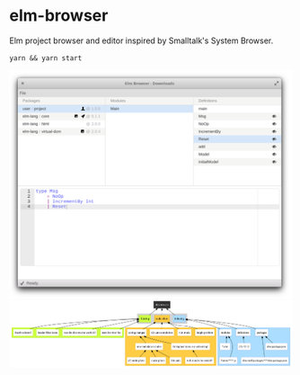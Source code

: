 # elm-browser

Elm project browser and editor inspired by Smalltalk's System Browser.

```
yarn && yarn start
```

<img alt="App Screenshot" src="https://github.com/Janiczek/elm-browser/raw/master/resources/readme/app.png" width="640">

<img alt="TODO" src="https://github.com/Janiczek/elm-browser/raw/master/resources/readme/todo.png">
